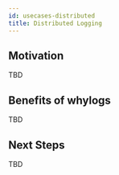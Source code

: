 ```yaml
---
id: usecases-distributed
title: Distributed Logging
---
```


## Motivation
TBD

## Benefits of whylogs
TBD

## Next Steps
TBD
